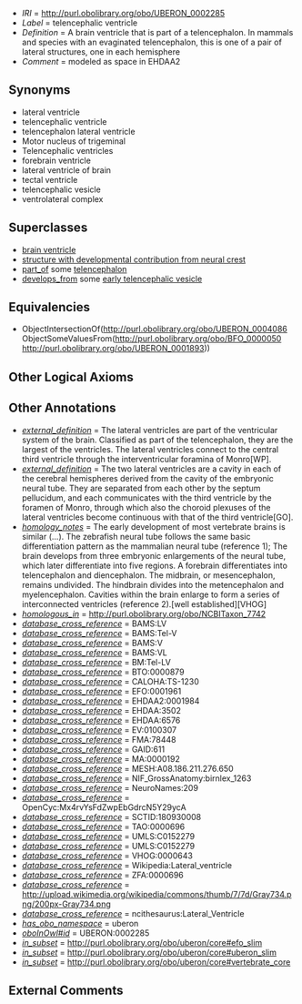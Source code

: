  * *IRI* = http://purl.obolibrary.org/obo/UBERON_0002285
 * *Label* = telencephalic ventricle
 * *Definition* = A brain ventricle that is part of a telencephalon. In mammals and species with an evaginated telencephalon, this is one of a pair of lateral structures, one in each hemisphere
 * *Comment* = modeled as space in EHDAA2

## Synonyms

 * lateral ventricle
 * telencephalic ventricle
 * telencephalon lateral ventricle
 * Motor nucleus of trigeminal
 * Telencephalic ventricles
 * forebrain ventricle
 * lateral ventricle of brain
 * tectal ventricle
 * telencephalic vesicle
 * ventrolateral complex

## Superclasses

 * [brain ventricle](../../UBERON/86/UBERON_0004086.md)
 * [structure with developmental contribution from neural crest](../../UBERON/14/UBERON_0010314.md)
 * [part_of](../../BFO/50/BFO_0000050.md) some [telencephalon](../../UBERON/93/UBERON_0001893.md)
 * [develops_from](../../RO/02/RO_0002202.md) some [early telencephalic vesicle](../../UBERON/76/UBERON_0009676.md)

## Equivalencies

 * ObjectIntersectionOf(<http://purl.obolibrary.org/obo/UBERON_0004086> ObjectSomeValuesFrom(<http://purl.obolibrary.org/obo/BFO_0000050> <http://purl.obolibrary.org/obo/UBERON_0001893>))

## Other Logical Axioms


## Other Annotations

 * *[external_definition](../../UBPROP/01/UBPROP_0000001.md)* = The lateral ventricles are part of the ventricular system of the brain. Classified as part of the telencephalon, they are the largest of the ventricles. The lateral ventricles connect to the central third ventricle through the interventricular foramina of Monro[WP].
 * *[external_definition](../../UBPROP/01/UBPROP_0000001.md)* = The two lateral ventricles are a cavity in each of the cerebral hemispheres derived from the cavity of the embryonic neural tube. They are separated from each other by the septum pellucidum, and each communicates with the third ventricle by the foramen of Monro, through which also the choroid plexuses of the lateral ventricles become continuous with that of the third ventricle[GO].
 * *[homology_notes](../../UBPROP/03/UBPROP_0000003.md)* = The early development of most vertebrate brains is similar (...). The zebrafish neural tube follows the same basic differentiation pattern as the mammalian neural tube (reference 1); The brain develops from three embryonic enlargements of the neural tube, which later differentiate into five regions. A forebrain differentiates into telencephalon and diencephalon. The midbrain, or mesencephalon, remains undivided. The hindbrain divides into the metencephalon and myelencephalon. Cavities within the brain enlarge to form a series of interconnected ventricles (reference 2).[well established][VHOG]
 * *[homologous_in](../../core#homologous/in/core#homologous_in.md)* = http://purl.obolibrary.org/obo/NCBITaxon_7742
 * *[database_cross_reference](../../ef/oboInOwl#hasDbXref.md)* = BAMS:LV
 * *[database_cross_reference](../../ef/oboInOwl#hasDbXref.md)* = BAMS:Tel-V
 * *[database_cross_reference](../../ef/oboInOwl#hasDbXref.md)* = BAMS:V
 * *[database_cross_reference](../../ef/oboInOwl#hasDbXref.md)* = BAMS:VL
 * *[database_cross_reference](../../ef/oboInOwl#hasDbXref.md)* = BM:Tel-LV
 * *[database_cross_reference](../../ef/oboInOwl#hasDbXref.md)* = BTO:0000879
 * *[database_cross_reference](../../ef/oboInOwl#hasDbXref.md)* = CALOHA:TS-1230
 * *[database_cross_reference](../../ef/oboInOwl#hasDbXref.md)* = EFO:0001961
 * *[database_cross_reference](../../ef/oboInOwl#hasDbXref.md)* = EHDAA2:0001984
 * *[database_cross_reference](../../ef/oboInOwl#hasDbXref.md)* = EHDAA:3502
 * *[database_cross_reference](../../ef/oboInOwl#hasDbXref.md)* = EHDAA:6576
 * *[database_cross_reference](../../ef/oboInOwl#hasDbXref.md)* = EV:0100307
 * *[database_cross_reference](../../ef/oboInOwl#hasDbXref.md)* = FMA:78448
 * *[database_cross_reference](../../ef/oboInOwl#hasDbXref.md)* = GAID:611
 * *[database_cross_reference](../../ef/oboInOwl#hasDbXref.md)* = MA:0000192
 * *[database_cross_reference](../../ef/oboInOwl#hasDbXref.md)* = MESH:A08.186.211.276.650
 * *[database_cross_reference](../../ef/oboInOwl#hasDbXref.md)* = NIF_GrossAnatomy:birnlex_1263
 * *[database_cross_reference](../../ef/oboInOwl#hasDbXref.md)* = NeuroNames:209
 * *[database_cross_reference](../../ef/oboInOwl#hasDbXref.md)* = OpenCyc:Mx4rvYsFdZwpEbGdrcN5Y29ycA
 * *[database_cross_reference](../../ef/oboInOwl#hasDbXref.md)* = SCTID:180930008
 * *[database_cross_reference](../../ef/oboInOwl#hasDbXref.md)* = TAO:0000696
 * *[database_cross_reference](../../ef/oboInOwl#hasDbXref.md)* = UMLS:C0152279
 * *[database_cross_reference](../../ef/oboInOwl#hasDbXref.md)* = UMLS:C0152279
 * *[database_cross_reference](../../ef/oboInOwl#hasDbXref.md)* = VHOG:0000643
 * *[database_cross_reference](../../ef/oboInOwl#hasDbXref.md)* = Wikipedia:Lateral_ventricle
 * *[database_cross_reference](../../ef/oboInOwl#hasDbXref.md)* = ZFA:0000696
 * *[database_cross_reference](../../ef/oboInOwl#hasDbXref.md)* = http://upload.wikimedia.org/wikipedia/commons/thumb/7/7d/Gray734.png/200px-Gray734.png
 * *[database_cross_reference](../../ef/oboInOwl#hasDbXref.md)* = ncithesaurus:Lateral_Ventricle
 * *[has_obo_namespace](../../ce/oboInOwl#hasOBONamespace.md)* = uberon
 * *[oboInOwl#id](../../id/oboInOwl#id.md)* = UBERON:0002285
 * *[in_subset](../../et/oboInOwl#inSubset.md)* = http://purl.obolibrary.org/obo/uberon/core#efo_slim
 * *[in_subset](../../et/oboInOwl#inSubset.md)* = http://purl.obolibrary.org/obo/uberon/core#uberon_slim
 * *[in_subset](../../et/oboInOwl#inSubset.md)* = http://purl.obolibrary.org/obo/uberon/core#vertebrate_core

## External Comments

